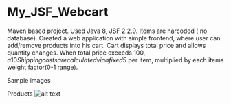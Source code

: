 # My_JSF_Webcart
Maven based project. Used Java 8, JSF 2.2.9. Items are harcoded ( no database).
Created a web application with simple frontend, where user can add/remove products into his cart.
Cart displays total price and allows quantity changes. When total price exceeds 100$, a 10% discount is applied along with a notification.
Shipping costs are calculated via a fixed 5$ per item, multiplied by each items weight factor(0-1 range).

Sample images


Products
![alt text](https://github.com/[pmourat]/[My_JSF_Webcart]/blob/[master]/cart.png?raw=true)
